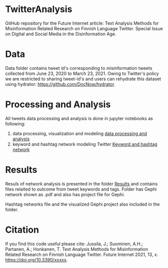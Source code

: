 # TwitterAnalysis
GitHub repository for the Future Internet article: Text Analysis Methods for Misinformation Related Research on Finnish Language Twitter. Special Issue on Digital and Social Media in the Disinformation Age.

# Data

Data folder contains tweet id's corresponding to misinformation tweets collected from June 23, 2020 to March 23, 2021. Owing to Twitter's policy we are restricted to sharing tweet-id's and users can rehydrate this dataset using hydrator: https://github.com/DocNow/hydrator.

# Processing and Analysis

All tweets data processing and analysis is done in jupyter notebooks as following:
1. data processing, visualization and modeling [data processing and analysis](https://github.com/hamk-uas/TwitterAnalysis/blob/main/Twitter%20data%20processing%2C%20visualization%20and%20modeling.ipynb)
2. keyword and hashtag network modeling Twitter [Keyword and hashtag network](https://github.com/hamk-uas/TwitterAnalysis/blob/main/Keyword%26hashtag%20network.ipynb)


# Results

Resuls of network analysis is presented in the folder [Results](https://github.com/hamk-uas/TwitterAnalysis/tree/main/results) and contains files relaited to outcome from tweet keywords and tags. Folder has Gephi network shown as .pdf and also has project file for Gephi.


Hashtag networks file and the visualized Gephi project also included in the folder.

# Citation
If you find this code useful please cite: Jussila, J.; Suominen, A.H.; Partanen, A.; Honkanen, T. Text Analysis Methods for Misinformation Related Research on Finnish Language Twitter. Future Internet 2021, 13, x. https://doi.org/10.3390/xxxxx.
